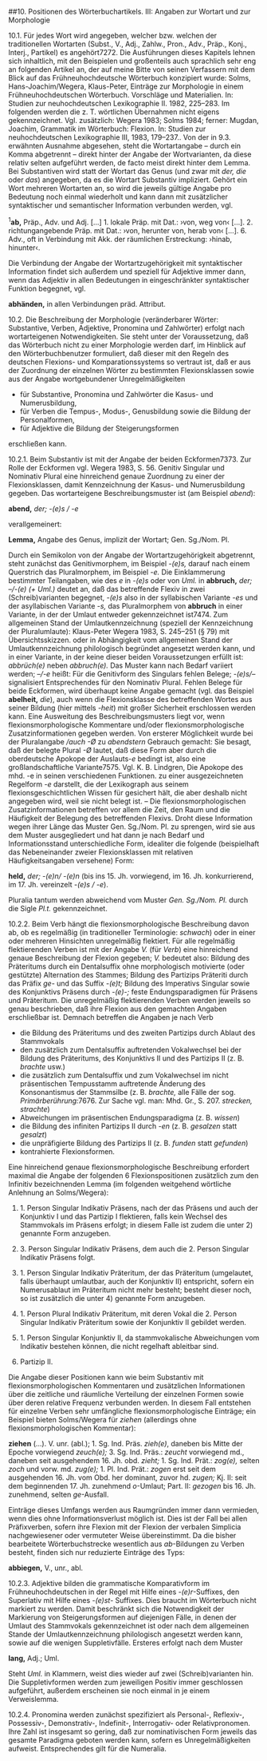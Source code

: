 ##10\. Positionen des Wörterbuchartikels. III: Angaben zur Wortart und zur Morphologie

10.1\. Für jedes Wort wird angegeben, welcher bzw. welchen der traditionellen Wortarten (Subst., V., Adj., Zahlw., Pron., Adv., Präp., Konj., Interj., Partikel) es angehört<a class="introduction-footnote" tabindex="0">72</a><span class="introduction-footnote_text">72. Die Ausführungen dieses Kapitels lehnen sich inhaltlich, mit den Beispielen und großenteils auch sprachlich sehr eng an folgenden Artikel an, der auf meine Bitte von seinen Verfassern mit dem Blick auf das Frühneuhochdeutsche Wörterbuch konzipiert wurde: Solms, Hans-Joachim/Wegera, Klaus-Peter, Einträge zur Morphologie in einem Frühneuhochdeutschen Wörterbuch. Vorschläge und Materialien. In: Studien zur neuhochdeutschen Lexikographie II. 1982, 225–283. Im folgenden werden die z. T. wörtlichen Übernahmen nicht eigens gekennzeichnet. Vgl. zusätzlich: Wegera 1983; Solms 1984; ferner: Mugdan, Joachim, Grammatik im Wörterbuch: Flexion. In: Studien zur neuhochdeutschen Lexikographie III, 1983, 179–237.</span>\. Von der in 9.3\. erwähnten Ausnahme abgesehen, steht die Wortartangabe – durch ein Komma abgetrennt – direkt hinter der Angabe der Wortvarianten, da diese relativ selten aufgeführt werden, de facto meist direkt hinter dem Lemma. Bei Substantiven wird statt der Wortart das Genus (und zwar mit _der, die_ oder _das_) angegeben, da es die Wortart Substantiv impliziert. Gehört ein Wort mehreren Wortarten an, so wird die jeweils gültige Angabe pro Bedeutung noch einmal wiederholt und kann dann mit zusätzlicher syntaktischer und semantischer Information verbunden werden, vgl.

<sup>1</sup>**ab,** Präp., Adv. und Adj. [...] 1\. lokale Präp. mit Dat.: ›von, weg von‹ [...]. 2\. richtungangebende Präp. mit Dat.: ›von, herunter von, herab von‹ [...]. 6\. Adv., oft in Verbindung mit Akk. der räumlichen Erstreckung: ›hinab, hinunter‹.

Die Verbindung der Angabe der Wortartzugehörigkeit mit syntaktischer Information findet sich außerdem und speziell für Adjektive immer dann, wenn das Adjektiv in allen Bedeutungen in eingeschränkter syntaktischer Funktion begegnet, vgl.

**abhänden,** in allen Verbindungen präd. Attribut.

10.2\. Die Beschreibung der Morphologie (veränderbarer Wörter: Substantive, Verben, Adjektive, Pronomina und Zahlwörter) erfolgt nach wortarteigenen Notwendigkeiten. Sie steht unter der Voraussetzung, daß das Wörterbuch nicht zu einer Morphologie werden darf, im Hinblick auf den Wörterbuchbenutzer formuliert, daß dieser mit den Regeln des deutschen Flexions- und Komparationssystems so vertraut ist, daß er aus der Zuordnung der einzelnen Wörter zu bestimmten Flexionsklassen sowie aus der Angabe wortgebundener Unregelmäßigkeiten

* für Substantive, Pronomina und Zahlwörter die Kasus- und Numerusbildung,
* für Verben die Tempus-, Modus-, Genusbildung sowie die Bildung der Personalformen,
* für Adjektive die Bildung der Steigerungsformen

erschließen kann.

10.2.1\. Beim Substantiv ist mit der Angabe der beiden Eckformen<a class="introduction-footnote" tabindex="0">73</a><span class="introduction-footnote_text">73. Zur Rolle der Eckformen vgl. Wegera 1983, S. 56.</span> Genitiv Singular und Nominativ Plural eine hinreichend genaue Zuordnung zu einer der Flexionsklassen, damit Kennzeichnung der Kasus- und Numerusbildung gegeben. Das wortarteigene Beschreibungsmuster ist (am Beispiel _abend_):

**abend,** _der; -(e)s / -e_

verallgemeinert:

**Lemma,** Angabe des Genus, implizit der Wortart; Gen. Sg./Nom. Pl.

Durch ein Semikolon von der Angabe der Wortartzugehörigkeit abgetrennt, steht zunächst das Genitivmorphem, im Beispiel _-(e)s,_ darauf nach einem Querstrich das Pluralmorphem, im Beispiel _-e._ Die Einklammerung bestimmter Teilangaben, wie des _e_ in _-(e)s_ oder von _Uml._ in **abbruch,** _der; –/-(e) (+ Uml.)_ deutet an, daß das betreffende Flexiv in zwei (Schreib)varianten begegnet, _-(e)s_ also in der syllabischen Variante _-es_ und der asyllabischen Variante _-s,_ das Pluralmorphem von **abbruch** in einer Variante, in der der Umlaut entweder gekennzeichnet ist<a class="introduction-footnote" tabindex="0">74</a><span class="introduction-footnote_text">74. Zum allgemeinen Stand der Umlautkennzeichnung (speziell der Kennzeichnung der Pluralumlaute): Klaus-Peter Wegera 1983, S. 245–251 (§ 79) mit Übersichtsskizzen.</span> oder in Abhängigkeit vom allgemeinen Stand der Umlautkennzeichnung philologisch begründet angesetzt werden kann, und in einer Variante, in der keine dieser beiden Voraussetzungen erfüllt ist: _abbrüch(e)_ neben _abbruch(e)._ Das Muster kann nach Bedarf variiert werden; _–/-e_ heißt: Für die Genitivform des Singulars fehlen Belege; _-(e)s/–_ signalisiert Entsprechendes für den Nominativ Plural. Fehlen Belege für beide Eckformen, wird überhaupt keine Angabe gemacht (vgl. das Beispiel **abelheit,** _die_), auch wenn die Flexionsklasse des betreffenden Wortes aus seiner Bildung (hier mittels _-heit_) mit großer Sicherheit erschlossen werden kann. Eine Ausweitung des Beschreibungsmusters liegt vor, wenn flexionsmorphologische Kommentare und/oder flexionsmorphologische Zusatzinformationen gegeben werden. Von ersterer Möglichkeit wurde bei der Pluralangabe _/auch -Ø_ zu _abendstern_ Gebrauch gemacht: Sie besagt, daß der belegte Plural _-Ø_ lautet, daß diese Form aber durch die oberdeutsche Apokope der Auslauts-_e_ bedingt ist, also eine großlandschaftliche Variante<a class="introduction-footnote" tabindex="0">75</a><span class="introduction-footnote_text">75. Vgl. K. B. Lindgren, Die Apokope des mhd. -e in seinen verschiedenen Funktionen.</span> zu einer ausgezeichneten Regelform _-e_ darstellt, die der Lexikograph aus seinem flexionsgeschichtlichen Wissen für gesichert hält, die aber deshalb nicht angegeben wird, weil sie nicht belegt ist. – Die flexionsmorphologischen Zusatzinformationen betreffen vor allem die Zeit, den Raum und die Häufigkeit der Belegung des betreffenden Flexivs. Droht diese Information wegen ihrer Länge das Muster Gen. Sg./Nom. Pl. zu sprengen, wird sie aus dem Muster ausgegliedert und hat dann je nach Bedarf und Informationsstand unterschiedliche Form, idealiter die folgende (beispielhaft das Nebeneinander zweier Flexionsklassen mit relativen Häufigkeitsangaben versehene) Form:

**held,** _der; -(e)n/ -(e)n_ (bis ins 15\. Jh. vorwiegend, im 16\. Jh. konkurrierend, im 17\. Jh. vereinzelt _-(e)s / -e_).

Pluralia tantum werden abweichend vom Muster _Gen. Sg./Nom. Pl._ durch die Sigle _Pl.t._ gekennzeichnet.

10.2.2\. Beim Verb hängt die flexionsmorphologische Beschreibung davon ab, ob es regelmäßig (in traditioneller Terminologie: _schwach_) oder in einer oder mehreren Hinsichten unregelmäßig flektiert. Für alle regelmäßig flektierenden Verben ist mit der Angabe _V._ (für _Verb_) eine hinreichend genaue Beschreibung der Flexion gegeben; _V._ bedeutet also: Bildung des Präteritums durch ein Dentalsuffix ohne morphologisch motivierte (oder gestützte) Alternation des Stammes; Bildung des Partizips Präteriti durch das Präfix _ge-_ und das Suffix _-(e)t;_ Bildung des Imperativs Singular sowie des Konjunktivs Präsens durch _-(e)-;_ feste Endungsparadigmen für Präsens und Präteritum. Die unregelmäßig flektierenden Verben werden jeweils so genau beschrieben, daß ihre Flexion aus den gemachten Angaben erschließbar ist. Demnach betreffen die Angaben je nach Verb

* die Bildung des Präteritums und des zweiten Partizips durch Ablaut des Stammvokals
* den zusätzlich zum Dentalsuffix auftretenden Vokalwechsel bei der Bildung des Präteritums, des Konjunktivs II und des Partizips II (z. B. _brachte_ usw.)
* die zusätzlich zum Dentalsuffix und zum Vokalwechsel im nicht präsentischen Tempusstamm auftretende Änderung des Konsonantismus der Stammsilbe (z. B. _brachte,_ alle Fälle der sog. _Primärberührung:_<a class="introduction-footnote" tabindex="0">76</a><span class="introduction-footnote_text">76. Zur Sache vgl. man: Mhd. Gr., S. 207.</span> _strecken, strachte_)
* Abweichungen im präsentischen Endungsparadigma (z. B. _wissen_)
* die Bildung des infiniten Partizips II durch _-en_ (z. B. _gesalzen_ statt _gesalzt_)
* die unpräfigierte Bildung des Partizips II (z. B. _funden_ statt _gefunden_)
* kontrahierte Flexionsformen.

Eine hinreichend genaue flexionsmorphologische Beschreibung erfordert maximal die Angabe der folgenden 6 Flexionspositionen zusätzlich zum den Infinitiv bezeichnenden Lemma (im folgenden weitgehend wörtliche Anlehnung an Solms/Wegera):

1. 1\. Person Singular Indikativ Präsens, nach der das Präsens und auch der Konjunktiv I und das Partizip I flektieren, falls kein Wechsel des Stammvokals im Präsens erfolgt; in diesem Falle ist zudem die unter 2) genannte Form anzugeben.

2. 3\. Person Singular Indikativ Präsens, dem auch die 2\. Person Singular Indikativ Präsens folgt.

3. 1\. Person Singular Indikativ Präteritum, der das Präteritum (umgelautet, falls überhaupt umlautbar, auch der Konjunktiv II) entspricht, sofern ein Numerusablaut im Präteritum nicht mehr besteht; besteht dieser noch, so ist zusätzlich die unter 4) genannte Form anzugeben.

4. 1\. Person Plural Indikativ Präteritum, mit deren Vokal die 2\. Person Singular Indikativ Präteritum sowie der Konjunktiv II gebildet werden.

5. 1\. Person Singular Konjunktiv II, da stammvokalische Abweichungen vom Indikativ bestehen können, die nicht regelhaft ableitbar sind.

6. Partizip II.

Die Angabe dieser Positionen kann wie beim Substantiv mit flexionsmorphologischen Kommentaren und zusätzlichen Informationen über die zeitliche und räumliche Verteilung der einzelnen Formen sowie über deren relative Frequenz verbunden werden. In diesem Fall entstehen für einzelne Verben sehr umfängliche flexionsmorphologische Einträge; ein Beispiel bieten Solms/Wegera für _ziehen_ (allerdings ohne flexionsmorphologischen Kommentar):

**ziehen** (...). V. unr. (abl.); 1\. Sg. Ind. Präs. _zieh(e)_, daneben bis Mitte der Epoche vorwiegend _zeuch(e);_ 3\. Sg. Ind. Präs.: _zeucht_ vorwiegend md., daneben seit ausgehendem 16\. Jh. obd. _zieht;_ 1\. Sg. Ind. Prät.: _zog(e),_ selten _zoch_ und vorw. md. _zug(e);_ 1\. Pl. Ind. Prät.: _zogen_ erst seit dem ausgehenden 16\. Jh. vom Obd. her dominant, zuvor hd. _zugen;_ Kj. II: seit dem beginnenden 17\. Jh. zunehmend _o_-Umlaut; Part. II: _gezogen_ bis 16\. Jh. zunehmend, selten _ge_-Ausfall.

Einträge dieses Umfangs werden aus Raumgründen immer dann vermieden, wenn dies ohne Informationsverlust möglich ist. Dies ist der Fall bei allen Präfixverben, sofern ihre Flexion mit der Flexion der verbalen Simplicia nachgewiesener oder vermuteter Weise übereinstimmt. Da die bisher bearbeitete Wörterbuchstrecke wesentlich aus _ab_-Bildungen zu Verben besteht, finden sich nur reduzierte Einträge des Typs:

**abbiegen,** V., unr., abl.

10.2.3\. Adjektive bilden die grammatische Komparativform im Frühneuhochdeutschen in der Regel mit Hilfe eines _-(e)r_-Suffixes, den Superlativ mit Hilfe eines _-(e)st-_ Suffixes. Dies braucht im Wörterbuch nicht markiert zu werden. Damit beschränkt sich die Notwendigkeit der Markierung von Steigerungsformen auf diejenigen Fälle, in denen der Umlaut des Stammvokals gekennzeichnet ist oder nach dem allgemeinen Stande der Umlautkennzeichnung philologisch angesetzt werden kann, sowie auf die wenigen Suppletivfälle. Ersteres erfolgt nach dem Muster

**lang,** Adj.; Uml.

Steht _Uml._ in Klammern, weist dies wieder auf zwei (Schreib)varianten hin. Die Suppletivformen werden zum jeweiligen Positiv immer geschlossen aufgeführt, außerdem erscheinen sie noch einmal in je einem Verweislemma.

10.2.4\. Pronomina werden zunächst spezifiziert als Personal-, Reflexiv-, Possessiv-, Demonstrativ-, Indefinit-, Interrogativ- oder Relativpronomen. Ihre Zahl ist insgesamt so gering, daß zur nominativischen Form jeweils das gesamte Paradigma geboten werden kann, sofern es Unregelmäßigkeiten aufweist. Entsprechendes gilt für die Numeralia.